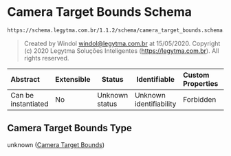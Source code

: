 # Camera Target Bounds Schema

```txt
https://schema.legytma.com.br/1.1.2/schema/camera_target_bounds.schema.json
```




> Created by Windol [windol@legytma.com.br](mailto:windol@legytma.com.br) at 15/05/2020.
> Copyright (c) 2020 Legytma Soluções Inteligentes (<https://legytma.com.br>). All rights reserved.
>

| Abstract            | Extensible | Status         | Identifiable            | Custom Properties | Additional Properties | Access Restrictions | Defined In                                                                                            |
| :------------------ | ---------- | -------------- | ----------------------- | :---------------- | --------------------- | ------------------- | ----------------------------------------------------------------------------------------------------- |
| Can be instantiated | No         | Unknown status | Unknown identifiability | Forbidden         | Allowed               | none                | [camera_target_bounds.schema.json](../schema/camera_target_bounds.schema.json) |

## Camera Target Bounds Type

unknown ([Camera Target Bounds](camera_target_bounds.md))
